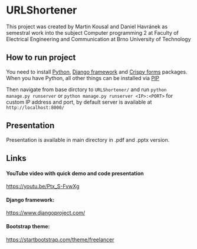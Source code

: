 # URLShortener

This project was created by Martin Kousal and Daniel Havránek as semestral work into the subject Computer programming 2 at Faculty of Electrical Engineering and Communication at Brno University of Technology

## How to run project
You need to install [Python](https://www.python.org/), [Django framework](https://www.djangoproject.com/) and [Crispy forms](https://django-crispy-forms.readthedocs.io/en/latest/) packages. When you have Python, all other things can be installed via [PIP](https://pypi.org/project/pip/)

Then navigate from base dirctory to `URLShortener/` and run `python manage.py runserver` or `python manage.py runserver <IP>:<PORT>` for custom IP address and port, by default server is available at `http://localhost:8000/`

## Presentation
Presentation is available in main directory in .pdf and .pptx version.

## Links
#### YouTube video with quick demo and code presentation
https://youtu.be/Ptx_S-FvwXg

#### Django framework:
https://www.djangoproject.com/

#### Bootstrap theme:
https://startbootstrap.com/theme/freelancer
